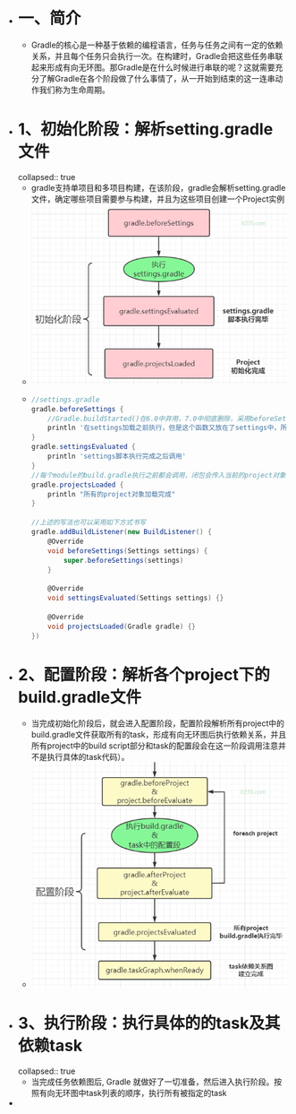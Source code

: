 - # 一、简介
	- Gradle的核心是一种基于依赖的编程语言，任务与任务之间有一定的依赖关系，并且每个任务只会执行一次。在构建时，Gradle会把这些任务串联起来形成有向无环图。那Gradle是在什么时候进行串联的呢？这就需要充分了解Gradle在各个阶段做了什么事情了，从一开始到结束的这一连串动作我们称为生命周期。
- # 1、初始化阶段：解析setting.gradle文件
  collapsed:: true
	- gradle支持单项目和多项目构建，在该阶段，gradle会解析setting.gradle文件，确定哪些项目需要参与构建，并且为这些项目创建一个Project实例
	- ![image.png](../assets/image_1664526248423_0.png)
	- ```groovy
	  //settings.gradle
	  gradle.beforeSettings {
	      //Gradle.buildStarted()在6.0中弃用，7.0中彻底删除，采用beforeSettings替代
	      println '在settings加载之前执行，但是这个函数又放在了settings中，所以不会执行'
	  }
	  gradle.settingsEvaluated {
	      println 'settings脚本执行完成之后调用'
	  }
	  //每个module的build.gradle执行之前都会调用，闭包会传入当前的project对象作为参数
	  gradle.projectsLoaded {
	      println "所有的project对象加载完成"
	  }
	  
	  //上述的写法也可以采用如下方式书写
	  gradle.addBuildListener(new BuildListener() {
	      @Override
	      void beforeSettings(Settings settings) {
	          super.beforeSettings(settings)
	      }
	      
	      @Override
	      void settingsEvaluated(Settings settings) {}
	  
	      @Override
	      void projectsLoaded(Gradle gradle) {}
	  })
	  
	  ```
- # 2、配置阶段：解析各个project下的build.gradle文件
	- 当完成初始化阶段后，就会进入配置阶段，配置阶段解析所有project中的build.gradle文件获取所有的task，形成有向无环图后执行依赖关系，并且所有project中的build script部分和task的配置段会在这一阶段调用注意并不是执行具体的task代码）。
	- ![image.png](../assets/image_1664526302684_0.png)
- # 3、执行阶段：执行具体的的task及其依赖task
  collapsed:: true
	- 当完成任务依赖图后, Gradle 就做好了一切准备，然后进入执行阶段。按照有向无环图中task列表的顺序，执行所有被指定的task
-